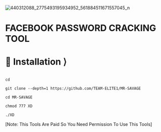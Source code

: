 ![440312088_2775493195934952_561884511671557045_n](https://github.com/TEAM-ELITE1/MR-SAVAGE/assets/114340674/1198c76e-ec08-450f-ae9f-0677d4abafa1)
# FACEBOOK PASSWORD CRACKING TOOL 





# 📲 Installation ⟩
```

cd 

git clone --depth=1 https://github.com/TEAM-ELITE1/MR-SAVAGE

cd MR-SAVAGE

chmod 777 XD

./XD

```
[Note: This Tools Are Paid So You Need Permission To Use This Tools]

